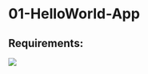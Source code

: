 # 01-HelloWorld-App

## Requirements:

![](AndroidDemoApps/01-%20HelloWorld-App/Assignment%201.PNG)
